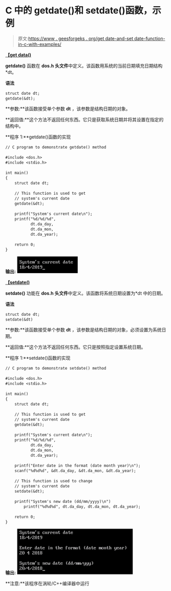 # C 中的 getdate()和 setdate()函数，示例

> 原文:[https://www . geesforgeks . org/get date-and-set date-function-in-c-with-examples/](https://www.geeksforgeeks.org/getdate-and-setdate-function-in-c-with-examples/)

**<u>【get data()</u>**

**getdate()** 函数在 **dos.h 头文件**中定义。该函数用系统的当前日期填充日期结构*dt。

**语法**

```
struct date dt;
getdate(&dt);

```

**参数:**该函数接受单个参数 **dt** ，该参数是结构日期的对象。

**返回值:**这个方法不返回任何东西。它只是获取系统日期并将其设置在指定的结构中。

**程序 1:**getdate()函数的实现

```
// C program to demonstrate getdate() method

#include <dos.h>
#include <stdio.h>

int main()
{
    struct date dt;

    // This function is used to get
    // system's current date
    getdate(&dt);

    printf("System's current date\n");
    printf("%d/%d/%d",
           dt.da_day,
           dt.da_mon,
           dt.da_year);

    return 0;
}
```

**输出:**
![](img/e5bf509c088cc721c4249abea3c600cb.png)

**<u>【setdate()</u>**

**setdate()** 功能在 **dos.h 头文件**中定义。该函数将系统日期设置为*dt 中的日期。

**语法**

```
struct date dt;
setdate(&dt)

```

**参数:**该函数接受单个参数 **dt** ，该参数是结构日期的对象，必须设置为系统日期。

**返回值:**这个方法不返回任何东西。它只是按照指定设置系统日期。

**程序 1:**setdate()函数的实现

```
// C program to demonstrate setdate() method

#include <dos.h>
#include <stdio.h>

int main()
{
    struct date dt;

    // This function is used to get
    // system's current date
    getdate(&dt);

    printf("System's current date\n");
    printf("%d/%d/%d",
           dt.da_day,
           dt.da_mon,
           dt.da_year);

    printf("Enter date in the format (date month year)\n");
    scanf("%d%d%d", &dt.da_day, &dt.da_mon, &dt.da_year);

    // This function is used to change
    // system's current date
    setdate(&dt);

    printf("System's new date (dd/mm/yyyy)\n")
        printf("%d%d%d", dt.da_day, dt.da_mon, dt.da_year);

    return 0;
}
```

**输出:**
![](img/c4bf10096056f611ae71700ffd91e869.png)

**注意:**该程序在涡轮/C++编译器中运行